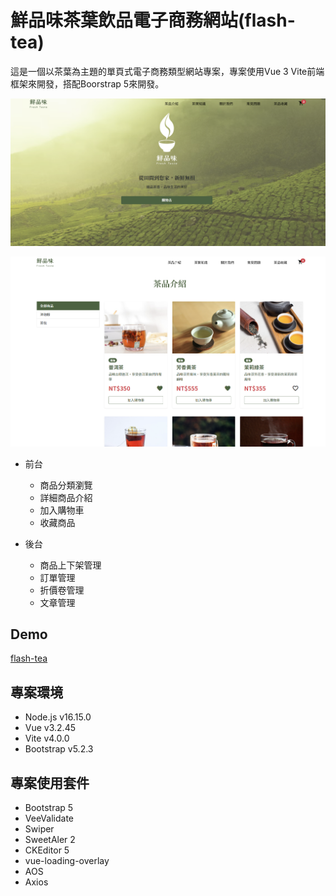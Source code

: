 # 鮮品味茶葉飲品電子商務網站(flash-tea)

這是一個以茶葉為主題的單頁式電子商務類型網站專案，專案使用Vue 3 Vite前端框架來開發，搭配Boorstrap 5來開發。

![1](./src/assets/images/flash-tea0.png)

![2](./src/assets/images/flash-tea2.png)

* 前台

  * 商品分類瀏覽
  * 詳細商品介紹
  * 加入購物車
  * 收藏商品

* 後台

  * 商品上下架管理
  * 訂單管理
  * 折價卷管理
  * 文章管理

## Demo

[flash-tea](https://gp355d.github.io/flash-tea/#/)

## 專案環境

* Node.js v16.15.0
* Vue v3.2.45
* Vite v4.0.0
* Bootstrap v5.2.3

## 專案使用套件

* Bootstrap 5
* VeeValidate
* Swiper
* SweetAler 2
* CKEditor 5
* vue-loading-overlay
* AOS
* Axios
